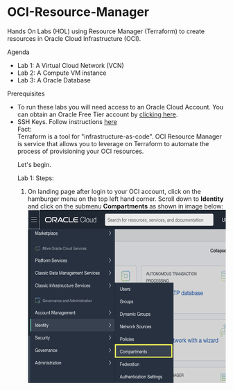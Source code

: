# OCI-Resource-Manager
Hands On Labs (HOL) using Resource Manager (Terraform) to create resources in Oracle Cloud Infrastructure (OCI).

Agenda
<ul><li>
    Lab 1: A Virtual Cloud Network (VCN) </li><li>
    Lab 2: A Compute VM instance</li><li>
    Lab 3: A Oracle Database</li>
</ul>
Prerequisites
<ul>
<li> To run these labs you will need access to an Oracle Cloud Account. 
     You can obtain an Oracle Free Tier account by <a href="https://myservices.us.oraclecloud.com/mycloud/signup">clicking here</a>.
</li>
<li>
     SSH Keys. Follow instructions <a href="#">here</a>

<div style="font-style:bold;">Fact:</div>
Terraform is a tool for "infrastructure-as-code". 
OCI Resource Manager is service that allows you to leverage on Terraform to automate the process of provisioning your OCI resources. 

Let's begin.

Lab 1:
Steps:
<ol>
<li>On landing page after login to your OCI account, click on the hamburger menu on the top left hand corner. Scroll down to <b>Identity</b> and click on the submenu <b>Compartments</b> as shown in image below:
</li>
<img height="400px" src="/images/GotoCompartmentsMenu.png"/>
</ol>